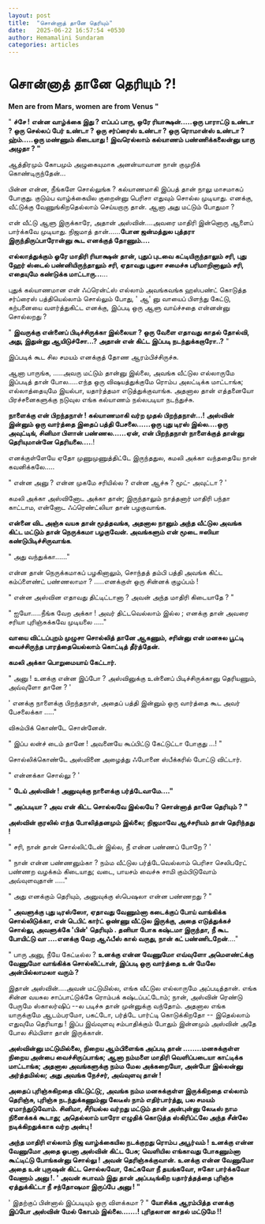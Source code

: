 ```yaml
---
layout: post
title:  "சொன்னாத் தானே தெரியும்"
date:   2025-06-22 16:57:54 +0530
author: Hemamalini Sundaram
categories: articles
---
```


#  சொன்னாத் தானே தெரியும் ?! 

**Men are from Mars, women are from Venus "**

" **ச்சே ! என்ன வாழ்க்கை இது ? எப்பப் பாரு, ஒரே ரியாக்ஷன்.....ஒரு பாராட்டு உண்டா ?
ஒரு செல்லப் பேர் உண்டா ? ஒரு சர்ப்ரைஸ் உண்டா ? ஒரு ரொமான்ஸ் உண்டா ? ஹ்ம்.....ஒரு
மண்ணும் கிடையாது ! இவரெல்லாம் கல்யாணம் பண்ணிக்கலைன்னு யாரு அழுதா ? "**

ஆத்திரமும் கோபமும் அழுகையுமாக அனன்யாவான நான் குமுறிக் கொண்டிருந்தேன்...

பின்ன என்ன, நீங்களே சொல்லுங்க ? கல்யாணமாகி இப்பத் தான் நாலு மாசமாகப் போகுது. குடும்ப
வாழ்க்கையில குறைன்னு பெரிசா எதுவும் சொல்ல முடியாது. எனக்கு, வீட்டுக்கு
வேணுங்கிறதெல்லாம் செய்யறாரு தான். ஆனா அது மட்டும் போதுமா ?

என் வீட்டு ஆளு இருக்காரே, அதான் அஸ்வின்....அவரை மாதிரி இன்னொரு ஆளைப் பார்க்கவே
முடியாது. நிஜமாத் தான்......**போன ஜன்மத்துல புத்தரா இருந்திருப்பாரோன்னு கூட
எனக்குத் தோணும்....**

**எல்லாத்துக்கும் ஓரே மாதிரி ரியாக்ஷன் தான், புதுப் புடவை கட்டியிருந்தாலும் சரி,
புது ஹேர் ஸ்டைல் பண்னியிருந்தாலும் சரி, ஏதாவது புதுசா சமைச்சு பரிமாறினாலும் சரி,
எதையுமே கண்டுக்க மாட்டாரு...**...

புதுக் கல்யாணமான என் ஃப்ரென்ட்ஸ் எல்லாம் அவங்கவங்க ஹஸ்பண்ட் கொடுத்த சர்ப்ரைஸ் பத்தியெல்லாம்
சொல்லும் போது, ' ஆ' னு வாயைப் பிளந்து கேட்டு, கற்பனையை வளர்த்துகிட்ட எனக்கு, இப்படி
ஒரு ஆளு வாய்ச்சதை என்னன்னு சொல்லறது ?

" **இவருக்கு என்னைப் பிடிச்சிருக்கா இல்லையா ? ஒரு வேளை எதாவது காதல் தோல்வி, அது,
இதுன்னு ஆயிடுச்சோ...? அதான் என் கிட்ட இப்படி நடந்துக்கறாரோ..?** "

இப்படிக் கூட சில சமயம் எனக்குத் தோண ஆரம்பிச்சிருச்சு.

ஆனா பாருங்க, .....அவரு மட்டும் தான்னு இல்லை, அவங்க வீட்டுல எல்லாருமே இப்படித் தான்
போல.....எந்த ஒரு விஷயத்துக்குமே ரொம்ப அலட்டிக்க மாட்டாங்க; எல்லாத்தையுமே இயல்பா,
யதார்த்தமா எடுத்துக்குவாங்க. அதனால தான் எத்தனையோ பிரச்சனைகளுக்கு நடுவுல எங்க
கல்யாணம் நல்லபடியா நடந்துச்சு.

**நாளைக்கு என் பிறந்தநாள் ! கல்யாணமாகி வர்ற முதல் பிறந்தநாள்...! அஸ்வின் இன்னும் ஒரு
வார்த்தை இதைப் பத்தி பேசலை......ஒரு புது டிரஸ் இல்ல....ஒரு அவுட்டிங், சினிமா
பிளான் பண்ணல......ஏன், என் பிறந்தநாள் நாளைக்குத் தான்னு தெரியுமான்னே
தெரியலை....**.!

எனக்குள்ளேயே ஏதோ முணுமுணுத்திட்டே இருந்ததுல, கமலி அக்கா வந்ததையே நான்
கவனிக்கலே.....

" என்ன அனு ? என்ன முகமே சரியில்ல ? என்ன ஆச்சு ? மூட்- அவுட்டா ? '

கமலி அக்கா அஸ்வினோட அக்கா தான்; இருந்தாலும் நாத்தனார் மாதிரி பந்தா காட்டாம, என்னோட
ஃப்ரெண்ட்லியா தான் பழகுவாங்க.

**என்னை விட அஞ்சு வயசு தான் மூத்தவங்க, அதனால நானும் அந்த வீட்டுல அவங்க கிட்ட மட்டும்
தான் நெருக்கமா பழகுவேன். அவங்களும் என் மூடை ஈஸியா கண்டுபிடிச்சிருவாங்க**.

" அது வந்துக்கா......"

என்ன தான் நெருக்கமாகப் பழகினாலும், சொந்தத் தம்பி பத்தி அவங்க கிட்ட கம்ப்ளைண்ட் பண்ணலாமா
? .....எனக்குள் ஒரு சின்னக் குழப்பம் !

" என்ன அஸ்வின எதாவது திட்டிட்டானா ? அவன் அந்த மாதிரி கிடையாதே ? "

" ஐயோ.....நீங்க வேற அக்கா ! அவர் திட்டவெல்லாம் இல்ல ; எனக்கு தான் அவரை சரியா
புரிஞ்சுக்கவே முடியலை ....."

**வாயை விட்டப்புறம் முழுசா சொல்லித் தானே ஆகணும், சரின்னு என் மனசுல பூட்டி
வைச்சிருந்த பாரத்தையெல்லாம் கொட்டித் தீர்த்தேன்.**

**கமலி அக்கா பொறுமையாய் கேட்டார்.**

" அனு ! உனக்கு என்ன இப்போ ? அஸ்வினுக்கு உன்னைப் பிடிச்சிருக்கானு தெரியணும், அவ்வுளோ
தானே ? '

' எனக்கு நாளைக்கு பிறந்தநாள், அதைப் பத்தி இன்னும் ஒரு வார்த்தை கூட அவர் பேசலைக்கா
....."

விசும்பிக் கொண்டே சொன்னேன்.

" இப்ப லன்ச் டைம் தானே ! அவனையே கூப்பிட்டு கேட்டுட்டா போகுது ...! "

சொல்லிக்கொண்டே அஸ்வினை அழைத்து ஃபோனை ஸ்பீக்கரில் போட்டு விட்டார்.

" என்னக்கா சொல்லு ? '

" **டேய் அஸ்வின் ! அனுவுக்கு நாளைக்கு பர்த்டேவாமே...."**

**" அப்படியா ? அவ என் கிட்ட சொல்லவே இல்லயே ? சொன்னாத் தானே தெரியும் ? "**

**அஸ்வின் குரலில் எந்த போலித்தனமும் இல்லை; நிஜமாவே ஆச்சரியம் தான் தெரிந்தது !**

" சரி, நான் தான் சொல்லிட்டேன் இல்ல, நீ என்ன பண்ணப் போறே ? '

" நான் என்ன பண்ணனும்கா ? நம்ம வீட்டுல பர்த்டேவெல்லாம் பெரிசா செலிபரேட் பண்ணற வழக்கம்
கிடையாது; வடை, பாயசம் வைச்சு சாமி கும்பிடுவோம் அவ்வுளவுதான் ....."

" அது எனக்கும் தெரியும், அனுவுக்கு ஸ்பெஷலா என்ன பண்ணறது ? "

" **அவளுக்கு புது டிரஸ்ஸோ, ஏதாவது வேணும்னா கடைக்குப் போய் வாங்கிக்க சொல்லிடுக்கா,
என் டெபிட் கார்ட் ஒண்ணு வீட்டுல இருக்கு, அதை எடுத்துக்கச் சொல்லு, அவளுக்கே 'பின்'
தெரியும் . தனியா போக கஷ்டமா இருந்தா, நீ கூட போயிட்டு வா ....எனக்கு வேற ஆஃபீஸ்
கால் வருது, நான் கட் பண்ணிடறேன்**...."

" பாரு அனு, நீயே கேட்டீல்ல ? **உனக்கு என்ன வேணுமோ எவ்வுளோ அமௌண்ட்க்கு வேணுமோ
வாங்கிக்க சொல்லிட்டான், இப்படி ஒரு வார்த்தை உன் மேலே அன்பில்லாமலா வரும் ?**

இதான் அஸ்வின்....அவன் மட்டுமில்ல, எங்க வீட்டுல எல்லாருமே அப்படித்தான். எங்க சின்ன வயசுல
சாப்பாட்டுக்கே ரொம்பக் கஷ்டப்பட்டோம்; நான், அஸ்வின் ரெண்டு பேருமே ஸ்காலர்ஷிப் --ல படிச்சு
தான் முன்னுக்கு வந்தோம். அதனால எங்க யாருக்குமே ஆடம்பரமோ, பகட்டோ, பர்த்டே பார்ட்டி
கொடுக்கிறதோ -- இதெல்லாம் எதுவுமே தெரியாது ! இப்ப இவ்வுளவு சம்பாதிக்கும் போதும்
இன்னமும் அஸ்வின் அதே போல சிம்பிளா தான் இருக்கான்.

**அஸ்வின்னு மட்டுமில்லை, நிறைய ஆம்பிளைங்க அப்படி தான் ........மனசுக்குள்ள நிறைய
அன்பை வைச்சிருப்பாங்க; ஆனா நம்மளை மாதிரி வெளிப்படையா காட்டிக்க மாட்டாங்க; அதனால
அவங்களுக்கு நம்ம மேல அக்கறையோ, அன்போ இல்லன்னு அர்த்தமில்ல; அது அவங்க நேச்சர், அவ்வுளவு
தான் !**

**அதைப் புரிஞ்சுகிறதை விட்டுட்டு;, அவங்க நம்ம மனசுக்குள்ள இருக்கிறதை எல்லாம்
தெரிஞ்சு, புரிஞ்சு நடந்துக்கணும்னு லேடீஸ் நாம் எதிர்பார்த்து, பல சமயம் ஏமாந்துடுவோம்.
சினிமா, சீரியல்ல வர்றது மட்டும் தான் அன்புன்னு லேடீஸ் நாம நினைக்கக் கூடாது; அதெல்லாம்
யாரோ எழுதிக் கொடுத்த ஸ்கிரிப்ட்லே அந்த சீன்லே நடிக்கிறதுக்காக வர்ற அன்பு !**

**அந்த மாதிரி எல்லாம் நிஜ வாழ்க்கையில நடக்குறது ரொம்ப அபூர்வம் ! உனக்கு என்ன வேணுமோ
அதை ஓபனா அஸ்வின் கிட்ட பேசு; வெளியில எங்காவது போகணும்னா கூட்டிட்டு போங்கன்னு
சொல்லு ! அவன் தெரிஞ்சுக்குவான். உனக்கு என்ன வேணுமோ அதை உன் புருஷன் கிட்ட சொல்லவோ,
கேட்கவோ நீ தயங்கவோ, ஈகோ பார்க்கவோ வேணாம் அனு !. ' அவன் சுபாவம் இது தான் அப்படிங்கிற
யதார்த்தத்தை புரிஞ்சு ஏத்துக்கிட்டா நீ சந்தோஷமா இருப்பே அனு ! "**

' இதற்குப் பின்னால் இப்படியும் ஒரு விளக்கமா ? " **யோசிக்க ஆரம்பித்த எனக்கு இப்போ
அஸ்வின் மேல் கோபம் இல்லை.......! புரிதலான காதல் மட்டுமே !!**
